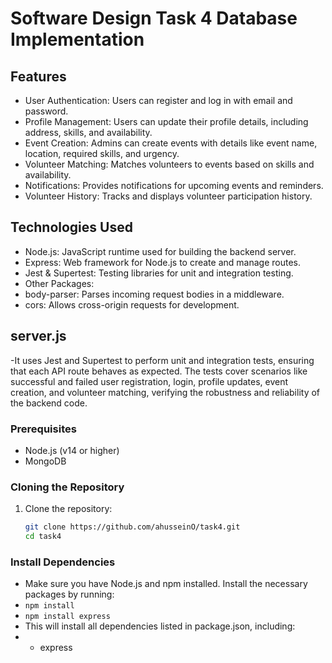 # Software Design Task 4 Database Implementation
## Features
- User Authentication: Users can register and log in with email and password.
- Profile Management: Users can update their profile details, including address, skills, and availability.
- Event Creation: Admins can create events with details like event name, location, required skills, and urgency.
- Volunteer Matching: Matches volunteers to events based on skills and availability.
- Notifications: Provides notifications for upcoming events and reminders.
- Volunteer History: Tracks and displays volunteer participation history.
  
## Technologies Used
- Node.js: JavaScript runtime used for building the backend server.
- Express: Web framework for Node.js to create and manage routes.
- Jest & Supertest: Testing libraries for unit and integration testing.
- Other Packages:
- body-parser: Parses incoming request bodies in a middleware.
- cors: Allows cross-origin requests for development.
## server.js
-It uses Jest and Supertest to perform unit and integration tests, ensuring that each API route behaves as expected. 
The tests cover scenarios like successful and failed user registration, login, profile updates, event creation, 
and volunteer matching, verifying the robustness and reliability of the backend code.

### Prerequisites
- Node.js (v14 or higher)
- MongoDB
  
### Cloning the Repository
1. Clone the repository:
   ```bash
   git clone https://github.com/ahusseinO/task4.git
   cd task4   

### Install Dependencies
- Make sure you have Node.js and npm installed. Install the necessary packages by running:
- ```npm install```
- ```npm install express```
- This will install all dependencies listed in package.json, including:
- - express
